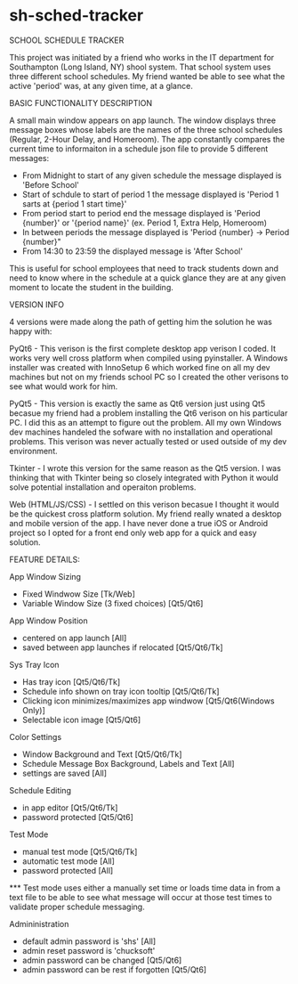 # sh-sched-tracker

SCHOOL SCHEDULE TRACKER

This project was initiated by a friend who works in the IT department for Southampton (Long Island, NY) shool system. That school system uses three different school schedules. My friend wanted be able to see what the active 'period' was, at any given time, at a glance. 

BASIC FUNCTIONALITY DESCRIPTION

A small main window appears on app launch. 
The window displays three message boxes whose labels are the names of the three school schedules (Regular, 2-Hour Delay, and Homeroom).
The app constantly compares the current time to informaiton in a schedule json file to provide 5 different messages:
 - From Midnight to start of any given schedule the message displayed is 'Before School'
 - Start of schdule to start of period 1 the message displayed is 'Period 1 sarts at {period 1 start time}'
 - From period start to period end the message displayed is 'Period {number}' or '{period name}' (ex. Period 1, Extra Help, Homeroom)
 - In between periods the message displayed is 'Period {number} -> Period {number}"
 - From 14:30 to 23:59 the displayed message is 'After School'

This is useful for school employees that need to track students down and need to know where in the schedule at a quick glance they are at any given moment to locate the student in the building. 


VERSION INFO

4 versions were made along the path of getting him the solution he was happy with:

PyQt6 - This verison is the first complete desktop app verison I coded. It works very well cross platform when compiled using pyinstaller. A Windows installer was created with InnoSetup 6 which worked fine on all my dev machines but not on my friends school PC so I created the other verisons to see what would work for him.

PyQt5 - This version is exactly the same as Qt6 version just using Qt5 becasue my friend had a problem installing the Qt6 verison on his particular PC. I did this as an attempt to figure out the problem. All my own Windows dev machines handeled the sofware with no installation and operational problems. This verison was never actually tested or used outside of my dev environment.

Tkinter - I wrote this version for the same reason as the Qt5 version. I was thinking that with Tkinter being so closely integrated with Python it would solve potential installation and operaiton problems. 

Web (HTML/JS/CSS) - I settled on this verison becasue I thought it would be the quickest cross platform solution. My friend really wnated a desktop and mobile version of the app. I have never done a true iOS or Android project so I opted for a front end only web app for a quick and easy solution. 


FEATURE DETAILS:

App Window Sizing
 - Fixed Windwow Size [Tk/Web]
 - Variable Window Size (3 fixed choices) [Qt5/Qt6]

App Window Position
 - centered on app launch [All]
 - saved between app launches if relocated [Qt5/Qt6/Tk]

Sys Tray Icon
 - Has tray icon [Qt5/Qt6/Tk]
 - Schedule info shown on tray icon tooltip [Qt5/Qt6/Tk]
 - Clicking icon minimizes/maximizes app windwow [Qt5/Qt6(Windows Only)]
 - Selectable icon image [Qt5/Qt6]

Color Settings
 - Window Background and Text [Qt5/Qt6/Tk]
 - Schedule Message Box Background, Labels and Text [All]
 - settings are saved [All]

Schedule Editing
 - in app editor [Qt5/Qt6/Tk]
 - password protected [Qt5/Qt6]

Test Mode
 - manual test mode [Qt5/Qt6/Tk]
 - automatic test mode [All]
 - password protected [All]
 
 *** Test mode uses either a manually set time or loads time data in from a text file to be able to see what message will occur at those test times to validate proper schedule messaging.

Admininistration
 - default admin password is 'shs' [All]
 - admin reset password is 'chucksoft'
 - admin password can be changed [Qt5/Qt6]
 - admin password can be rest if forgotten [Qt5/Qt6]
 
